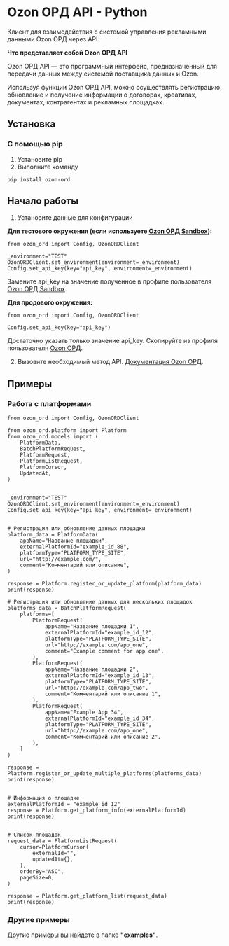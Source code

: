 # Ozon ОРД API - Python

Клиент для взаимодействия с системой управления рекламными данными Ozon ОРД через API.

**Что представляет собой Ozon ОРД API**

Ozon ОРД API — это программный интерфейс, предназначенный для передачи данных между системой поставщика данных и Ozon.

Используя функции Ozon ОРД API, можно осуществлять регистрацию, обновление и получение информации о договорах, креативах, документах, контрагентах и рекламных площадках.

## Установка

### C помощью pip

1. Установите pip
2. Выполните команду

```
pip install ozon-ord
```

## Начало работы

1. Установите данные для конфигурации

**Для тестового окружения (если используете [Ozon ОРД Sandbox](https://ord-sandbox.ozon.ru)):**

```
from ozon_ord import Config, OzonORDClient

_environment="TEST"
OzonORDClient.set_environment(environment=_environment)
Config.set_api_key(key="api_key", environment=_environment)
```

Замените api_key на значение полученное в профиле пользователя [Ozon ОРД Sandbox](https://ord-sandbox.ozon.ru/profile/api).

**Для продового окружения:**

```
from ozon_ord import Config, OzonORDClient

Config.set_api_key(key="api_key")
```

Достаточно указать только значение api_key. Скопируйте из профиля пользователя [Ozon ОРД](https://ord.ozon.ru/profile/api).

2. Вызовите необходимый метод API. [Документация Ozon ОРД](https://docs.ozon.ru/api/ord/).

## Примеры

### Работа с платформами

```
from ozon_ord import Config, OzonORDClient

from ozon_ord.platform import Platform
from ozon_ord.models import (
    PlatformData,
    BatchPlatformRequest,
    PlatformRequest,
    PlatformListRequest,
    PlatformCursor,
    UpdatedAt,
)


_environment="TEST"
OzonORDClient.set_environment(environment=_environment)
Config.set_api_key(key="api_key", environment=_environment)


# Регистрация или обновление данных площадки
platform_data = PlatformData(
    appName="Название площадки",
    externalPlatformId="example_id_88",
    platformType="PLATFORM_TYPE_SITE",
    url="http://example.com/",
    comment="Комментарий или описание",
)

response = Platform.register_or_update_platform(platform_data)
print(response)

# Регистрация или обновление данных для нескольких площадок
platforms_data = BatchPlatformRequest(
    platforms=[
        PlatformRequest(
            appName="Название площадки 1",
            externalPlatformId="example_id_12",
            platformType="PLATFORM_TYPE_SITE",
            url="http://example.com/app_one",
            comment="Example comment for app one",
        ),
        PlatformRequest(
            appName="Название площадки 2",
            externalPlatformId="example_id_13",
            platformType="PLATFORM_TYPE_SITE",
            url="http://example.com/app_two",
            comment="Комментарий или описание 1",
        ),
        PlatformRequest(
            appName="Example App 34",
            externalPlatformId="example_id_34",
            platformType="PLATFORM_TYPE_SITE",
            url="http://example.com/app_one",
            comment="Комментарий или описание 2",
        ),
    ]
)

response = Platform.register_or_update_multiple_platforms(platforms_data)
print(response)


# Информация о площадке
externalPlatformId = "example_id_12"
response = Platform.get_platform_info(externalPlatformId)
print(response)


# Список площадок
request_data = PlatformListRequest(
    cursor=PlatformCursor(
        externalId="",
        updatedAt={},
    ),
    orderBy="ASC",
    pageSize=0,
)

response = Platform.get_platform_list(request_data)
print(response)
```

### Другие примеры

Другие примеры вы найдете в папке **"examples"**.
